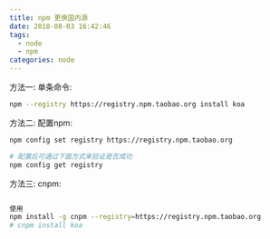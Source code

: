 ```yaml
---
title: npm 更换国内源
date: 2018-08-03 16:42:46
tags:
  - node
  - npm
categories: node
---
```


方法一: 单条命令:

```bash
npm --registry https://registry.npm.taobao.org install koa
```

<!-- more -->

方法二: 配置npm:

```bash
npm config set registry https://registry.npm.taobao.org

# 配置后可通过下面方式来验证是否成功
npm config get registry
```

方法三: cnpm:

```bash

使用
npm install -g cnpm --registry=https://registry.npm.taobao.org
# cnpm install koa
```